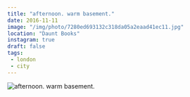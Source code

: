 ```yaml
---
title: "afternoon. warm basement."
date: 2016-11-11
image: "/img/photo/7280ed693132c318da05a2eaad41ec11.jpg"
location: "Daunt Books"
instagram: true
draft: false
tags:
 - london
 - city
---
```


![afternoon. warm basement.](/img/photo/7280ed693132c318da05a2eaad41ec11.jpg)
